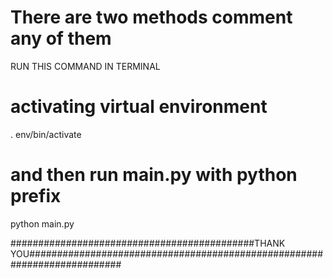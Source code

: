 # There are two methods comment any of them

RUN THIS COMMAND IN TERMINAL

# activating virtual environment
. env/bin/activate

# and then run main.py with python prefix
python main.py
















############################################THANK YOU#########################################################################
